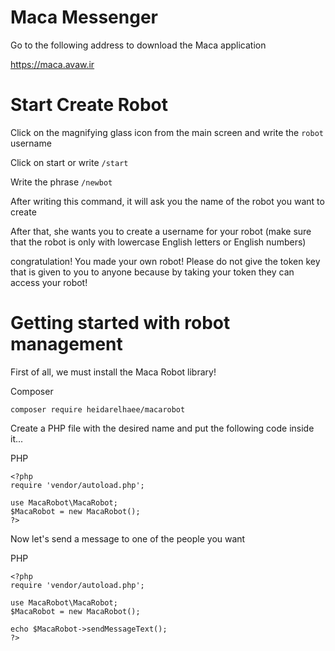 # Maca Messenger
Go to the following address to download the Maca application 

https://maca.avaw.ir


# Start Create Robot

Click on the magnifying glass icon from the main screen and write the ```robot``` username

Click on start or write ```/start```

Write the phrase ```/newbot```

After writing this command, it will ask you the name of the robot you want to create

After that, she wants you to create a username for your robot (make sure that the robot is only with lowercase English letters or English numbers)

congratulation! You made your own robot! Please do not give the token key that is given to you to anyone because by taking your token they can access your robot!

# Getting started with robot management

First of all, we must install the Maca Robot library!

Composer
```
composer require heidarelhaee/macarobot
```

Create a PHP file with the desired name and put the following code inside it...

PHP
```
<?php
require 'vendor/autoload.php';

use MacaRobot\MacaRobot;
$MacaRobot = new MacaRobot();
?>
```

Now let's send a message to one of the people you want

PHP
```
<?php
require 'vendor/autoload.php';

use MacaRobot\MacaRobot;
$MacaRobot = new MacaRobot();

echo $MacaRobot->sendMessageText();
?>
```
